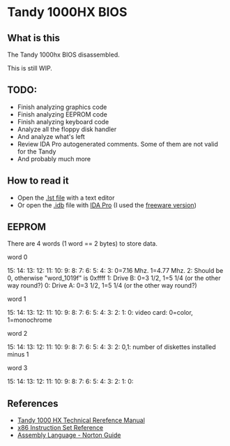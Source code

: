 # Tandy 1000HX BIOS

## What is this

The Tandy 1000hx BIOS disassembled.

This is still WIP.

## TODO:

- Finish analyzing graphics code
- Finish analyzing EEPROM code
- Finish analyzing keyboard code
- Analyze all the floppy disk handler
- And analyze what's left
- Review IDA Pro autogenerated comments. Some of them are not valid for the Tandy
- And probably much more


## How to read it

- Open the [.lst file][5] with a text editor
- Or open the [.idb][6] file with [IDA Pro][3] (I used the [freeware version][4])


## EEPROM

There are 4 words (1 word == 2 bytes) to store data.

word 0

15:
14:
13:
12:
11:
10:
9:
8:
7:
6:
5:
4:
3: 0=7.16 Mhz.  1=4.77 Mhz.
2: Should be 0, otherwise "word_1019f" is 0xffff
1: Drive B: 0=3 1/2, 1=5 1/4 (or the other way round?)
0: Drive A: 0=3 1/2, 1=5 1/4 (or the other way round?)

word 1

15:
14:
13:
12:
11:
10:
9:
8:
7:
6:
5:
4:
3:
2:
1:
0: video card: 0=color, 1=monochrome

word 2

15:
14:
13:
12:
11:
10:
9:
8:
7:
6:
5:
4:
3:
2:
0,1: number of diskettes installed minus 1


word 3

15:
14:
13:
12:
11:
10:
9:
8:
7:
6:
5:
4:
3:
2:
1:
0:


## References

- [Tandy 1000 HX Technical Rerefence Manual][0]
- [x86 Instruction Set Reference][1]
- [Assembly Language - Norton Guide][2]


[0]: http://bit.ly/2vZjZEO
[1]: https://c9x.me/x86/
[2]: http://www.ousob.com/ng/asm/index.php
[3]: https://www.hex-rays.com/products/ida
[4]: https://www.hex-rays.com/products/ida/support/download_freeware.shtml
[5]: https://github.com/ricardoquesada/tandy1000hx-bios/blob/master/tandy_1000_hx_fc000-fffff.lst
[6]: https://github.com/ricardoquesada/tandy1000hx-bios/blob/master/tandy_1000_hx_fc000-fffff.idb
